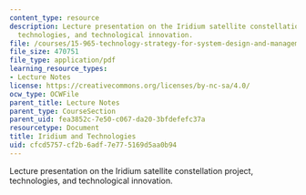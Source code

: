 ```yaml
---
content_type: resource
description: Lecture presentation on the Iridium satellite constellation project,
  technologies, and technological innovation.
file: /courses/15-965-technology-strategy-for-system-design-and-management-spring-2009/cfcd5757cf2b6adf7e775169d5aa0b94_MIT15_965S09_lec03.pdf
file_size: 470751
file_type: application/pdf
learning_resource_types:
- Lecture Notes
license: https://creativecommons.org/licenses/by-nc-sa/4.0/
ocw_type: OCWFile
parent_title: Lecture Notes
parent_type: CourseSection
parent_uid: fea3852c-7e50-c067-da20-3bfdefefc37a
resourcetype: Document
title: Iridium and Technologies
uid: cfcd5757-cf2b-6adf-7e77-5169d5aa0b94
---
```

Lecture presentation on the Iridium satellite constellation project, technologies, and technological innovation.